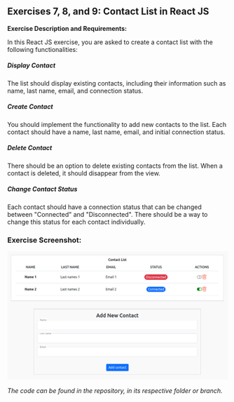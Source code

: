 ## Exercises 7, 8, and 9: Contact List in React JS

**Exercise Description and Requirements:**

In this React JS exercise, you are asked to create a contact list with the following functionalities:

##### Display Contact

The list should display existing contacts, including their information such as name, last name, email, and connection status.

##### Create Contact

You should implement the functionality to add new contacts to the list. Each contact should have a name, last name, email, and initial connection status.

##### Delete Contact

There should be an option to delete existing contacts from the list. When a contact is deleted, it should disappear from the view.

##### Change Contact Status

Each contact should have a connection status that can be changed between "Connected" and "Disconnected". There should be a way to change this status for each contact individually.

### Exercise Screenshot:

![Exercise 3 Solution](readme-assets/img/Exercise-7-8-9.png)

_The code can be found in the repository, in its respective folder or branch._
